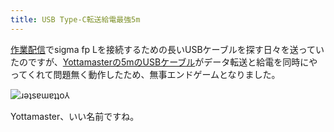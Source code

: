```yaml
---
title: USB Type-C転送給電最強5m
---
```

[作業配信](https://www.youtube.com/c/r7kamura)でsigma fp Lを接続するための長いUSBケーブルを探す日々を送っていたのですが、[Yottamasterの5mのUSBケーブル](https://www.amazon.co.jp/dp/B09Y1BY75P)がデータ転送と給電を同時にやってくれて問題無く動作したため、無事エンドゲームとなりました。

![](https://lh3.googleusercontent.com/docs/ADP-6oFLQ-fa2Rw6jjxj1CWB7Uc2_7ULE9pHseUli25HdfktvsskpbyKa4Qs0UStC6VUI4kDruJIsvhg_-E3HZ2S1UX4DYJvI2qbAruG0tVh4JwuvjtC-MNd-DvlE8YXrmCHygw7XpGBaNCP3yC9uLWCEOwiDzVFisC1wC2jCiQERHd0nJzZLbcblc3UI2RYSRLr5mHWdq_531uBj8twErsOtlnADhhsalKYaewRlCyFzvBGsxHV1CgeidnQfW6HFyjw2bio8ZRg8r5JVctPUskP11Cnr0MMLlE6SiXy4Q72OzGn5OVQEKhEPdk82Cyitv0Lg_Tu2d_zfEnU02W69m9YDo-Dw1Q7fbzilHZfbjmyfBiyIRzOIU5hiY0TR40t9giKy09rLYSuAE7YUR2rBwkQ2DMCpuadv5-M25sGRIk2Yxpc72RK0xWjmT6OxRPPX2v2s96O3j3qYwgIaBcL88_FFFQ7SmEwmasB7xqsZB0kZAo9iSbM0xw6SpZr7Bw1he6z5y1nkKWBXcbTSOjzaUOI_DV3Zaq7MMJt4pOsCG9CzrbALXK-4i4WFiURYIdYLKpWXhULfd-2fVTEKb7bou0sR2hsPeB7kj8-SZC7tXRXv9mvW8q1fyG_VstEyuXko3smj23OJBM_Cgr057xZiFZrnHTp0-JGRIsqWaHdbwg7odJDq6Zu9f-wVDmBj5ydlK01Dd8rK8ObRuSBkx9GTfRosYNjKCD2qZpRGj_8Jc9U-Dim0yZDWRVIIXtknAQI2wmMBcdiv_hXLs2ms1cTyemo9lOjbpKz7oJD5iZWWMByxoTFseyLY8CBN8TDGd5z-HEgXL3ymf75AjjpQa0-znutfjCMe9COBsSWuHo6Be-FstrgM0HKT4L9oIPQ894AHR_1DnXPcUQPfHo_h34Ly993aJwYUtpeYerfFSwWKalWgCT8FhO1dpyk1nwiZHpkRq8O4HhtLokppv_UMfPC-xwLPZXdOAeMpo47n_NE8eDb9aORAEPC87MhO0iIKVw_qZPjx4CohucoxTN98kS-LbygijLVw-ynoVHU7xqMYbaxXYS4QU_jIBTb9ezRGkw4Cye2fKWFJvziOBACrsP734z6hGAhaOpBMpv9W4EMKA1CFS7b6f1USGbfctg01yZ5Y3kLIFA3BPK-3bH-YMQzYZUQYZx1_u51_xAB7IjJ9KI_1Kvpo-Gx09xpmxAcSiQHQS8S1d5p1ErQFuYORdaijdhSf-nVdmJYUnzjO2ftzUMWEjtqF3MpEg "ɹǝʇsɐɯɐʇʇo⅄")

Yottamaster、いい名前ですね。

